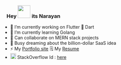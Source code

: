 <h3 align="left">⠀Hey <img src="https://user-images.githubusercontent.com/64174995/139855608-7ac5f1a6-62ee-4b85-b990-1d7eed65ffda.gif" width="40px" height ="40px"/> its Narayan </h3>

- 🔭 I’m currently working on Flutter 💙 Dart
- 🌱 I’m currently learning Golang
- 👀 Can collaborate on MERN stack projects
- 🤔 Busy dreaming about the billion-dollar SaaS idea
- ⚡ My <a href="https://narayann.dev/" target="_blank">Portfolio site</a> 🗒️ My <a href="https://drive.google.com/file/d/1sxU_HMqZx-nF0wXAs61iLcOher3pCmik/view" target="_blank">Resume</a>
- <img src="https://user-images.githubusercontent.com/64174995/174018102-b62cb9d7-41c3-4936-92a0-c4e8600b486d.png" width="18px" height ="18px"/> StackOverflow Id :
  <a href="https://stackoverflow.com/users/14385914/skillz"  target="_blank">here</a>
